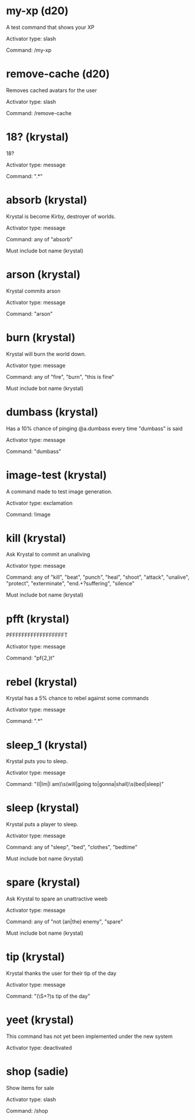 # my-xp (d20)

A test command that shows your XP

Activator type: slash

Command: /my-xp



# remove-cache (d20)

Removes cached avatars for the user

Activator type: slash

Command: /remove-cache



# 18? (krystal)

18?

Activator type: message

Command: ".*"



# absorb (krystal)

Krystal is become Kirby, destroyer of worlds.

Activator type: message

Command: any of "absorb"

Must include bot name (krystal)



# arson (krystal)

Krystal commits arson

Activator type: message

Command: "arson"



# burn (krystal)

Krystal will burn the world down.

Activator type: message

Command: any of "fire", "burn", "this is fine"

Must include bot name (krystal)



# dumbass (krystal)

Has a 10% chance of pinging @a.dumbass every time "dumbass" is said

Activator type: message

Command: "dumbass"



# image-test (krystal)

A command made to test image generation.

Activator type: exclamation

Command: !image



# kill (krystal)

Ask Krystal to commit an unaliving

Activator type: message

Command: any of "kill", "beat", "punch", "heal", "shoot", "attack", "unalive", "protect", "exterminate", "end.+?suffering", "silence"

Must include bot name (krystal)



# pfft (krystal)

PFFFFFFFFFFFFFFFFFFT

Activator type: message

Command: "pf{2,}t"



# rebel (krystal)

Krystal has a 5% chance to rebel against some commands

Activator type: message

Command: ".*"



# sleep_1 (krystal)

Krystal puts you to sleep.

Activator type: message

Command: "(I|Im|I am)\s(will|going to|gonna|shall)\s(bed|sleep)"



# sleep (krystal)

Krystal puts a player to sleep.

Activator type: message

Command: any of "sleep", "bed", "clothes", "bedtime"

Must include bot name (krystal)



# spare (krystal)

Ask Krystal to spare an unattractive weeb

Activator type: message

Command: any of "not (an|the) enemy", "spare"

Must include bot name (krystal)



# tip (krystal)

Krystal thanks the user for their tip of the day

Activator type: message

Command: "(\S+?)s tip of the day"



# yeet (krystal)

This command has not yet been implemented under the new system

Activator type: deactivated



# shop (sadie)

Show items for sale

Activator type: slash

Command: /shop

